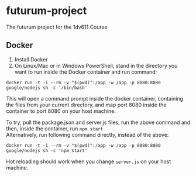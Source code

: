 # futurum-project
The futurum project for the 1dv611 Course

## Docker

1. Install Docker
2. On Linux/Mac or in Windows PowerShell, stand in the directory you want to run inside the Docker container and run command:

```
docker run -t -i --rm -v "$(pwd)":/app -w /app -p 8080:8080 google/nodejs sh -c '/bin/bash'
```

This will open a command prompt inside the docker container, containing the files from your current directory, and map port 8080 inside the container to port 8080 on your host machine.

To try, pull the package.json and server.js files, run the above command and then, inside the container, run `npm start`   
Alternatively, run following command directly, instead of the above:   

```
docker run -t -i --rm -v "$(pwd)":/app -w /app -p 8080:8080 google/nodejs sh -c 'npm start'
```

Hot reloading should work when you change `server.js` on your host machine.
